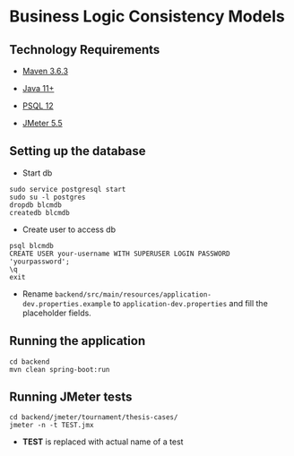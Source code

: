 # Business Logic Consistency Models

## Technology Requirements

- [Maven 3.6.3](https://archive.apache.org/dist/maven/maven-3/3.6.3/) 

- [Java 11+](https://www.oracle.com/java/technologies/downloads/#java11)

- [PSQL 12](https://www.postgresql.org/download/) 

- [JMeter 5.5](https://jmeter.apache.org/download_jmeter.cgi)


## Setting up the database
* Start db
```
sudo service postgresql start
sudo su -l postgres
dropdb blcmdb
createdb blcmdb
```
* Create user to access db
```
psql blcmdb
CREATE USER your-username WITH SUPERUSER LOGIN PASSWORD 'yourpassword';
\q
exit
```
* Rename `backend/src/main/resources/application-dev.properties.example` to `application-dev.properties` and fill the placeholder fields.


## Running the application

```
cd backend
mvn clean spring-boot:run
```

## Running JMeter tests

```
cd backend/jmeter/tournament/thesis-cases/
jmeter -n -t TEST.jmx
```

* **TEST** is replaced with actual name of a test